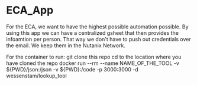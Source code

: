 # ECA_App
For the ECA, we want to have the highest possible automation possible. By using this app we can have a centralized gsheet that then provides the infoamtion per person.
That way we don't have to push out credentials over the email. We keep them in the Nutanix Network.

For the container to run:
git clone this repo
cd to the location where you have cloned the repo
docker run --rm --name NAME_OF_THE_TOOL -v ${PWD}/json:/json -v ${PWD}:/code -p 3000:3000 -d wessenstam/lookup_tool
